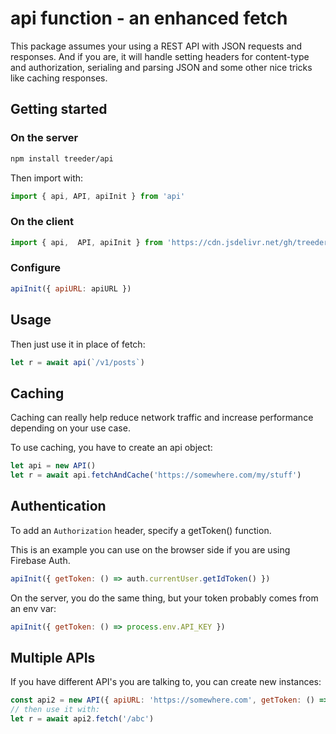 # api function - an enhanced fetch

This package assumes your using a REST API with JSON requests and responses. And if you are, it will handle
setting headers for content-type and authorization, serialing and parsing JSON and some other nice tricks
like caching responses.

## Getting started

### On the server

```sh
npm install treeder/api
```

Then import with:

```js
import { api, API, apiInit } from 'api'
```

### On the client

```js
import { api,  API, apiInit } from 'https://cdn.jsdelivr.net/gh/treeder/api@0/api.js'
```

### Configure

```js
apiInit({ apiURL: apiURL })
```

## Usage

Then just use it in place of fetch:

```js
let r = await api(`/v1/posts`)
```

## Caching

Caching can really help reduce network traffic and increase performance 
depending on your use case. 

To use caching, you have to create an api object:

```js
let api = new API()
let r = await api.fetchAndCache('https://somewhere.com/my/stuff')
```



## Authentication

To add an `Authorization` header, specify a getToken() function. 

This is an example you can use on the browser side if you are using Firebase Auth. 

```js
apiInit({ getToken: () => auth.currentUser.getIdToken() })
```

On the server, you do the same thing, but your token probably comes from an env var:

```js
apiInit({ getToken: () => process.env.API_KEY })
```

## Multiple APIs

If you have different API's you are talking to, you can create new instances:

```js
const api2 = new API({ apiURL: 'https://somewhere.com', getToken: () => this.options.apiToken })
// then use it with:
let r = await api2.fetch('/abc')
```
